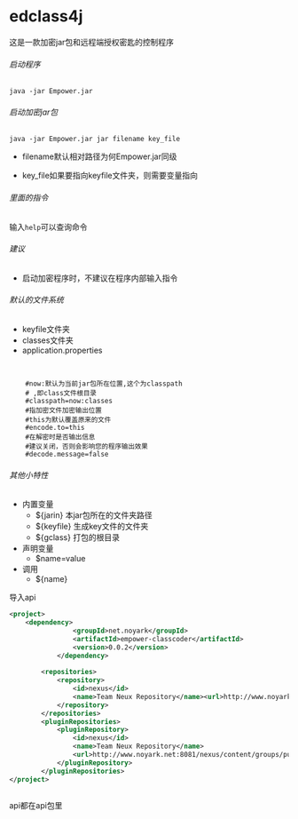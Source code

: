 # edclass4j
这是一款加密jar包和远程端授权密匙的控制程序

###### 启动程序
`java -jar Empower.jar`

###### 启动加密jar包
`java -jar Empower.jar jar filename key_file`

* filename默认相对路径为何Empower.jar同级

* key_file如果要指向keyfile文件夹，则需要变量指向

###### 里面的指令

输入`help`可以查询命令

###### 建议
* 启动加密程序时，不建议在程序内部输入指令
###### 默认的文件系统
* keyfile文件夹
* classes文件夹
* application.properties
```properties
    

    #now:默认为当前jar包所在位置,这个为classpath
    # ,即class文件根目录
    #classpath=now:classes
    #指加密文件加密输出位置
    #this为默认覆盖原来的文件
    #encode.to=this
    #在解密时是否输出信息
    #建议关闭，否则会影响您的程序输出效果
    #decode.message=false

```
###### 其他小特性
* 内置变量
    * ${jarin} 本jar包所在的文件夹路径
    * ${keyfile} 生成key文件的文件夹
    * ${gclass} 打包的根目录
* 声明变量
    * $name=value
* 调用
    * ${name}

导入api
```xml
<project>
    <dependency>
                <groupId>net.noyark</groupId>
                <artifactId>empower-classcoder</artifactId>
                <version>0.0.2</version>
            </dependency>
    
        <repositories>
            <repository>
                <id>nexus</id>
                <name>Team Neux Repository</name><url>http://www.noyark.net:8081/nexus/content/groups/public/</url>
            </repository>
        </repositories>
        <pluginRepositories>
            <pluginRepository>
                <id>nexus</id>
                <name>Team Neux Repository</name>
                <url>http://www.noyark.net:8081/nexus/content/groups/public/</url>
            </pluginRepository>
        </pluginRepositories>
</project>
        
```
api都在api包里




